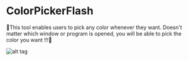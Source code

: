 # ColorPickerFlash
🎨This tool enables users to pick any color whenever they want. Doesn't matter which window or program is opened, you will be able to pick the color you want !!!🎨


![alt tag](https://github.com/emiraslan/ColorPickerFlash/blob/master/ColorPickerFlash/Images/NewPickerIcon.png)
